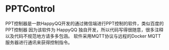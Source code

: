 # PPTControl
PPT控制器是一款HappyQQ开发的通过微信端进行PPT控制的软件，类似百度的PPT控制器
因为该软件为 HappyQQ 独自开发，所以代码写得很随意，很多注释以及代码不规范地方请多多包涵。
软件采用MQTT协议与远程的Docker MQTT 服务器进行通讯来获得控制指令。
